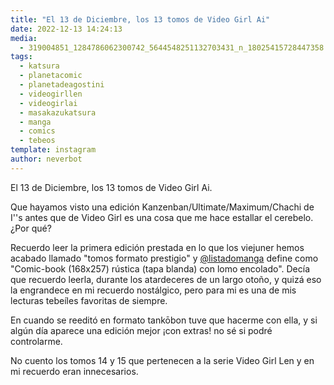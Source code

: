 ```yaml
---
title: "El 13 de Diciembre, los 13 tomos de Video Girl Ai"
date: 2022-12-13 14:24:13
media: 
  - 319004851_1284786062300742_5644548251132703431_n_18025415728447358.jpg
tags: 
  - katsura
  - planetacomic
  - planetadeagostini
  - videogirllen
  - videogirlai
  - masakazukatsura
  - manga
  - comics
  - tebeos
template: instagram
author: neverbot
---
```


El 13 de Diciembre, los 13 tomos de Video Girl Ai.

Que hayamos visto una edición Kanzenban/Ultimate/Maximum/Chachi de I''s antes que de Video Girl es una cosa que me hace estallar el cerebelo. ¿Por qué? 

Recuerdo leer la primera edición prestada en lo que los viejuner hemos acabado llamado "tomos formato prestigio" y [@listadomanga](https://instagram.com/listadomanga) define como "Comic-book (168x257) rústica (tapa blanda) con lomo encolado". Decía que recuerdo leerla, durante los atardeceres de un largo otoño, y quizá eso la engrandece en mi recuerdo nostálgico, pero para mi es una de mis lecturas tebeíles favoritas de siempre. 

En cuando se reeditó en formato tankōbon tuve que hacerme con ella, y si algún día aparece una edición mejor ¡con extras! no sé si podré controlarme.

No cuento los tomos 14 y 15 que pertenecen a la serie Video Girl Len y en mi recuerdo eran innecesarios.
